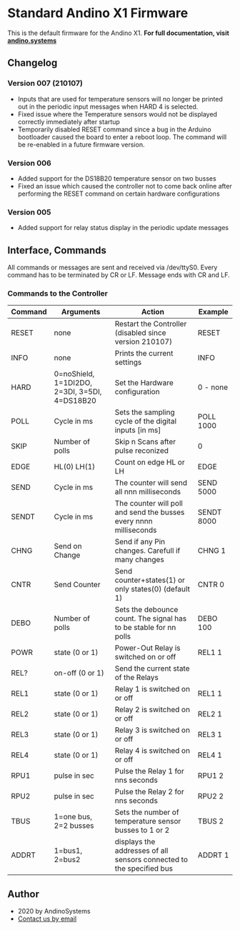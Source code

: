 # Standard Andino X1 Firmware

This is the default firmware for the Andino X1. **For full documentation, visit [andino.systems](https://andino.systems/andino-x1/firmware/counting)**

## Changelog

### Version 007 (210107)

* Inputs that are used for temperature sensors will no longer be printed out in the periodic input messages when HARD 4 is selected.
* Fixed issue where the Temperature sensors would not be displayed correctly immediately after startup
* Temporarily disabled RESET command since a bug in the Arduino bootloader caused the board to enter a reboot loop. The command will be re-enabled in a future firmware version.


### Version 006

* Added support for the DS18B20 temperature sensor on two busses
* Fixed an issue which caused the controller not to come back online after performing the RESET command on certain hardware configurations

### Version 005

* Added support for relay status display in the periodic update messages

## Interface, Commands

All commands or messages are sent and received via  /dev/ttyS0.
Every command has to be terminated by CR or LF. Message ends with CR and LF.
### Commands to the Controller
**Command** | Arguments | Action | Example 
--- | --- | --- | ---
RESET | none | Restart the Controller (disabled since version 210107) | RESET
INFO | none| Prints the current settings | INFO
HARD | 0=noShield, 1=1DI2DO, 2=3DI, 3=5DI, 4=DS18B20 | Set the Hardware configuration | 0 - none
POLL | Cycle in ms | Sets the sampling cycle of the digital inputs [in ms] | POLL 1000
SKIP | Number of polls | Skip n Scans after pulse reconized | 0
EDGE | HL(0) LH(1) | Count on edge HL or LH | EDGE
SEND | Cycle in ms | The counter will send all nnn milliseconds | SEND 5000
SENDT | Cycle in ms | The counter will poll and send the busses every nnnn milliseconds | SENDT 8000
CHNG | Send on Change | Send if any Pin changes. Carefull if many changes | CHNG 1
CNTR | Send Counter | Send counter+states(1) or only states(0) (default 1) | CNTR 0
DEBO | Number of polls | Sets the debounce count. The signal has to be stable for nn polls | DEBO 100
POWR | state (0 or 1)| Power-Out Relay is switched on or off | REL1 1
REL? | on-off  (0 or 1)| Send the current state of the Relays
REL1 | state (0 or 1)| Relay 1 is switched on or off | REL1 1
REL2 | state (0 or 1)| Relay 2 is switched on or off | REL2 1
REL3 | state (0 or 1)| Relay 3 is switched on or off | REL3 1
REL4 | state (0 or 1)| Relay 4 is switched on or off | REL4 1
RPU1 | pulse in sec | Pulse the Relay 1 for nns seconds | RPU1 2
RPU2 | pulse in sec | Pulse the Relay 2 for nns seconds | RPU2 2
TBUS | 1=one bus, 2=2 busses | Sets the number of temperature sensor busses to 1 or 2 | TBUS 2
ADDRT | 1=bus1, 2=bus2 | displays the addresses of all sensors connected to the specified bus | ADDRT 1

Author
-----

* 2020 by AndinoSystems
* [Contact us by email](mailto:info@andino.systems)
